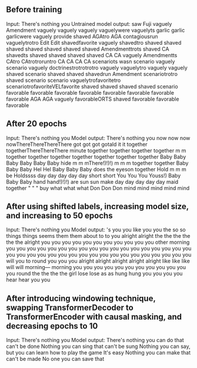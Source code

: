 ## Before training

Input: There's nothing you
Untrained model output: saw Fuji vaguely Amendment vaguely vaguely vaguely vaguelywere vaguelyts garlic garlic garlicwere vaguely provide shaved AGAtro AGA contagiousrun vaguelytrotro Edit Edit shavedfavorite vaguely shavedtro shaved shaved shaved shaved shaved shaved shaved Amendmenttrots shaved CA shavedts shaved shaved shaved shaved CA CA vaguely Amendmentts CAtro CAtrotroruntro CA CA CA CA scenariots wasn scenario vaguely scenario vaguely doctrinestrotrotrotro vaguely vaguelytro vaguely vaguely shaved scenario shaved shaved shavedrun Amendment scenariotrotro shaved scenario scenario vaguelytrofavoritetro scenariotrofavoriteVELfavorite shaved shaved shaved shaved scenario favorable favorable favorable favorable favorable favorable favorable favorable AGA AGA vaguely favorableORTS shaved favorable favorable favorable

## After 20 epochs

Input: There's nothing you
Model output: There's nothing you now now now nowThereThereThereThere got got got gotald it it together togetherThereThereThere minute together together together together m m together together together together together together together Baby Baby Baby Baby Baby Baby hide m m mThere!)!)!) m m m together together Baby Baby Baby Hel Hel Baby Baby Baby does the eyeson together Hold m m m be Holdssss day day day day day short short You You You Youss!) Baby Baby Baby hand hand!)!)!) are sun sun make day day day day day maid together " " " buy what what what Don Don Don mind mind mind mind mind

## After using shifted labels, increasing model size, and increasing to 50 epochs

Input: There's nothing you
Model output: 's you you like you you the so so things things seems them them about to to you alright alright the the the the the the alright you you you you you you you you you you you other morning you you you you you you you you you you you you you you you you you you you you you you you you you you you you you you you you you you you you will you to round you you you alright alright alright alright alright like like like will will morning— morning you you you you you you you you you you you you round the the the the girl lose lose as as hung hung you you you you hear hear you you

## After introducing windowing technique, swapping TransformerDecoder to TransformerEncoder with causal masking, and decreasing epochs to 10

Input: There's nothing you
Model output: There's nothing you can do that can't be done Nothing you can sing that can't be sung Nothing you can say, but you can learn how to play the game It's easy   Nothing you can make that can't be made No one you can save that
